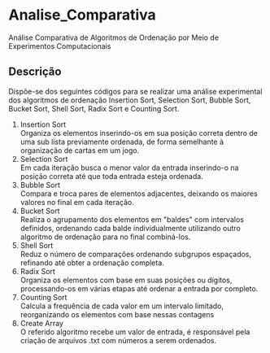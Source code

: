 # Analise_Comparativa
Análise Comparativa de Algoritmos de Ordenação por Meio de Experimentos Computacionais

## Descrição
Dispõe-se dos seguintes códigos para se realizar uma análise experimental dos algoritmos de ordenação Insertion Sort, Selection Sort, Bubble Sort, Bucket Sort, Shell Sort, Radix Sort e Counting Sort.
1. Insertion Sort <br>
   Organiza os elementos inserindo-os em sua posição correta dentro de uma sub lista previamente ordenada, de forma semelhante à organização de cartas em um jogo.
2. Selection Sort <br>
   Em cada iteração busca o menor valor da entrada inserindo-o na posição correta até que toda entrada esteja ordenada.
3. Bubble Sort <br>
   Compara e troca pares de elementos adjacentes, deixando os maiores valores no final em cada iteração.
4. Bucket Sort <br>
   Realiza o agrupamento dos elementos em "baldes" com intervalos definidos, ordenando cada balde individualmente utilizando outro algoritmo de ordenação para no final combiná-los.
5. Shell Sort <br>
   Reduz o número de comparações ordenando subgrupos espaçados, refinando até obter a ordenação completa.
6. Radix Sort <br>
   Organiza os elementos com base em suas posições ou dígitos, processando-os em várias etapas até ordenar a entrada por completo.
7. Counting Sort <br>
   Calcula a frequência de cada valor em um intervalo limitado, reorganizando os elementos com base nessas contagens
8. Create Array <br>
   O referido algoritmo recebe um valor de entrada, é responsável pela criação de arquivos .txt com números a serem ordenados.
